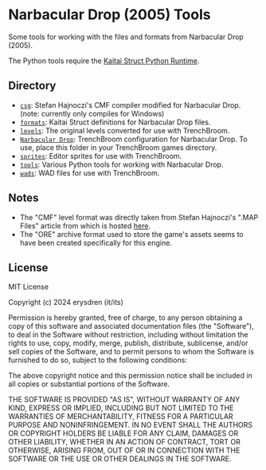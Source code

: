 # Narbacular Drop (2005) Tools

Some tools for working with the files and formats from Narbacular Drop (2005).

The Python tools require the [Kaitai Struct Python Runtime](https://github.com/kaitai-io/kaitai_struct_python_runtime).

## Directory

- [`csg`](/csg/): Stefan Hajnoczi's CMF compiler modified for Narbacular Drop.
(note: currently only compiles for Windows)
- [`formats`](/formats/): Kaitai Struct definitions for Narbacular Drop files.
- [`levels`](/levels/): The original levels converted for use with TrenchBroom.
- [`Narbacular Drop`](/Narbacular%20Drop/): TrenchBroom configuration for
Narbacular Drop. To use, place this folder in your TrenchBroom games directory.
- [`sprites`](/sprites/): Editor sprites for use with TrenchBroom.
- [`tools`](/tools/): Various Python tools for working with Narbacular Drop.
- [`wads`](/wads/): WAD files for use with TrenchBroom.

## Notes

- The "CMF" level format was directly taken from Stefan Hajnoczi's ".MAP Files"
article from which is hosted [here](https://github.com/stefanha/map-files/).
- The "ORE" archive format used to store the game's assets seems to have been
created specifically for this engine.

## License

MIT License

Copyright (c) 2024 erysdren (it/its)

Permission is hereby granted, free of charge, to any person obtaining a copy
of this software and associated documentation files (the "Software"), to deal
in the Software without restriction, including without limitation the rights
to use, copy, modify, merge, publish, distribute, sublicense, and/or sell
copies of the Software, and to permit persons to whom the Software is
furnished to do so, subject to the following conditions:

The above copyright notice and this permission notice shall be included in all
copies or substantial portions of the Software.

THE SOFTWARE IS PROVIDED "AS IS", WITHOUT WARRANTY OF ANY KIND, EXPRESS OR
IMPLIED, INCLUDING BUT NOT LIMITED TO THE WARRANTIES OF MERCHANTABILITY,
FITNESS FOR A PARTICULAR PURPOSE AND NONINFRINGEMENT. IN NO EVENT SHALL THE
AUTHORS OR COPYRIGHT HOLDERS BE LIABLE FOR ANY CLAIM, DAMAGES OR OTHER
LIABILITY, WHETHER IN AN ACTION OF CONTRACT, TORT OR OTHERWISE, ARISING FROM,
OUT OF OR IN CONNECTION WITH THE SOFTWARE OR THE USE OR OTHER DEALINGS IN THE
SOFTWARE.
